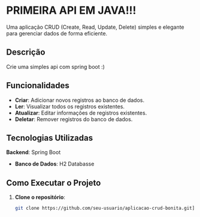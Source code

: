 # PRIMEIRA API EM JAVA!!!

Uma aplicação CRUD (Create, Read, Update, Delete) simples e elegante para gerenciar dados de forma eficiente.

## Descrição

Crie uma simples api com spring boot :)

## Funcionalidades

- **Criar**: Adicionar novos registros ao banco de dados.
- **Ler**: Visualizar todos os registros existentes.
- **Atualizar**: Editar informações de registros existentes.
- **Deletar**: Remover registros do banco de dados.

## Tecnologias Utilizadas

**Backend**: Spring Boot
- **Banco de Dados**: H2 Databasse

## Como Executar o Projeto

1. **Clone o repositório**:
   ```bash
   git clone https://github.com/seu-usuario/aplicacao-crud-bonita.git](https://github.com/PedroAugustoDevWeb/PRIMIRS_API_EM_JAVA-.git)

